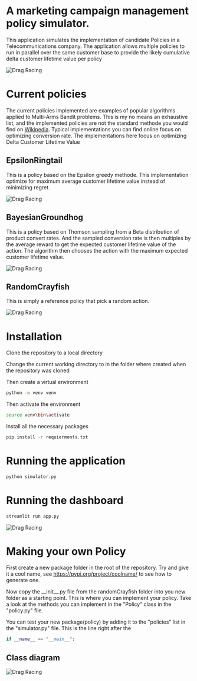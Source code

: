 # A marketing campaign management policy simulator.
This application simulates the implementation of candidate Policies in a Telecommunications company.
The application allows multiple policies to run in parallel over the same customer base to provide the likely 
cumulative delta customer lifetime value per policy

![Drag Racing](test.png)

# Current policies
The current policies implemented are examples of popular algorithms applied to Multi-Arms Bandit problems. 
This is my no means an exhaustive list, and the implemented policies are not the standard methode you would find on [Wikipedia](https://en.wikipedia.org/wiki/Multi-armed_bandit). 
Typical implementations you can find online focus on optimizing conversion rate. 
The implementations here focus on optimizing Delta Customer Lifetime Value
## EpsilonRingtail
This is a policy based on the Epsilon greedy methode.
This implementation optimize for maximum average customer lifetime value instead of minimizing regret.

![Drag Racing](EpsilonRingtail.png)

## BayesianGroundhog
This is a policy based on Thomson sampling from a Beta distribution of product convert rates.
And the sampled conversion rate is then multiples by the average reward to get the expected customer lifetime value of the action.
The algorithm then chooses the action with the maximum expected customer lifetime value.

![Drag Racing](BayesianGroundhog.png)

## RandomCrayfish
This is simply a reference policy that pick a random action.

![Drag Racing](RandomCrayfish.png)

# Installation
Clone the repository to a local directory

Change the current working directory to in the folder where created when the repository was cloned

Then create a virtual environment
```bash
python -m venv venv
```
Then activate the environment
```bash
source venv\bin\activate
```
Install all the necessary packages
```bash
pip install -r requierments.txt
```

# Running the application
```bash
python simulator.py
```

# Running the dashboard
```bash
streamlit run app.py
```
![Drag Racing](dashboard_screenshot.png)

# Making your own Policy
First create a new package folder in the root of the repository. 
Try and give it a cool name, see https://pypi.org/project/coolname/ to see how to generate one.

Now copy the \_\_init\_\_.py file from the randomCrayfish folder into you new folder as a starting point.
This is where you can implement your policy.
Take a look at the methods you can implement in the "Policy" class in the  "policy.py" file.

You can test your new package(policy) by adding it to the "policies" list in the "simulator.py" file. 
This is the line right after the
```python
if __name__ == "__main__":
```

## Class diagram
![Drag Racing](class_diagram.svg)
